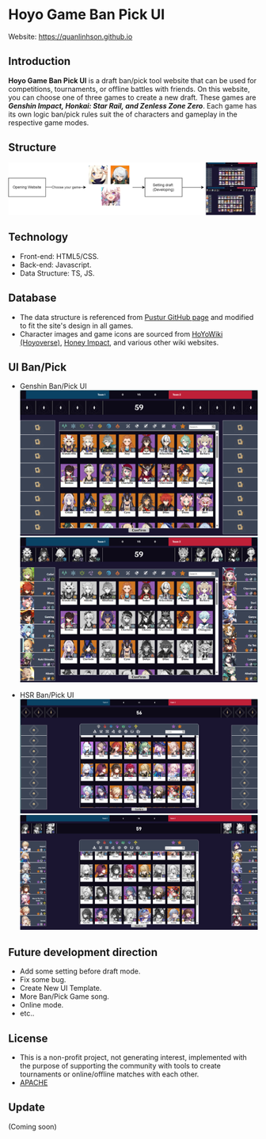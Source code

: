 # Hoyo Game Ban Pick UI

Website: https://quanlinhson.github.io 

## Introduction
**Hoyo Game Ban Pick UI** is a draft ban/pick tool website that can be used for competitions, tournaments, or offline battles with friends. On this website, you can choose one of three games to create a new draft. These games are ***Genshin Impact, Honkai: Star Rail, and Zenless Zone Zero***. Each game has its own logic ban/pick rules suit the of characters and gameplay in the respective game modes.

## Structure
![Structure](/src/All/images/structure.png)

## Technology
-	Front-end: HTML5/CSS.
-	Back-end: Javascript.
-	Data Structure: TS, JS.

##	Database
- The data structure is referenced from [Pustur GitHub page](https://github.com/Pustur/genshin-impact-team-randomizer) and modified to fit the site's design in all games.
- Character images and game icons are sourced from [HoYoWiki (Hoyoverse)](https://wiki.hoyolab.com/), [Honey Impact](https://gensh.honeyhunterworld.com/), and various other wiki websites.

##	UI Ban/Pick 
- Genshin Ban/Pick UI
![GI Begin Ban/Pick](/src/All/images/GI1.png)
![GI After Ban/Pick](/src/All/images/GI2.png)

- HSR Ban/Pick UI
![HSR Begin Ban/Pick](/src/All/images/HSR1.png)
![HSR After Ban/Pick](/src/All/images/HSR2.png)

##	Future development direction
-	Add some setting before draft mode.
-	Fix some bug.
-   Create New UI Template.
-	More Ban/Pick Game song.
-	Online mode.
-	etc..

##	License
-	This is a non-profit project, not generating interest, implemented with the purpose of supporting the community with tools to create tournaments or online/offline matches with each other.
-   [APACHE](LICENSE)

## Update
(Coming soon)